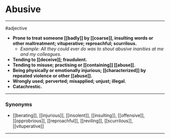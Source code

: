 # Abusive
---
#adjective
- **Prone to treat someone [[badly]] by [[coarse]], insulting words or other maltreatment; vituperative; reproachful; scurrilous.**
	- _Example: All they could ever do was to shout abusive inanities at me and my colleagues._
- **Tending to [[deceive]]; fraudulent.**
- **Tending to misuse; practising or [[containing]] [[abuse]].**
- **Being physically or emotionally injurious; [[characterized]] by repeated violence or other [[abuse]].**
- **Wrongly used; perverted; misapplied; unjust; illegal.**
- **Catachrestic.**
---
### Synonyms
- [[berating]], [[injurious]], [[insolent]], [[insulting]], [[offensive]], [[opprobrious]], [[reproachful]], [[reviling]], [[scurrilous]], [[vituperative]]
---

